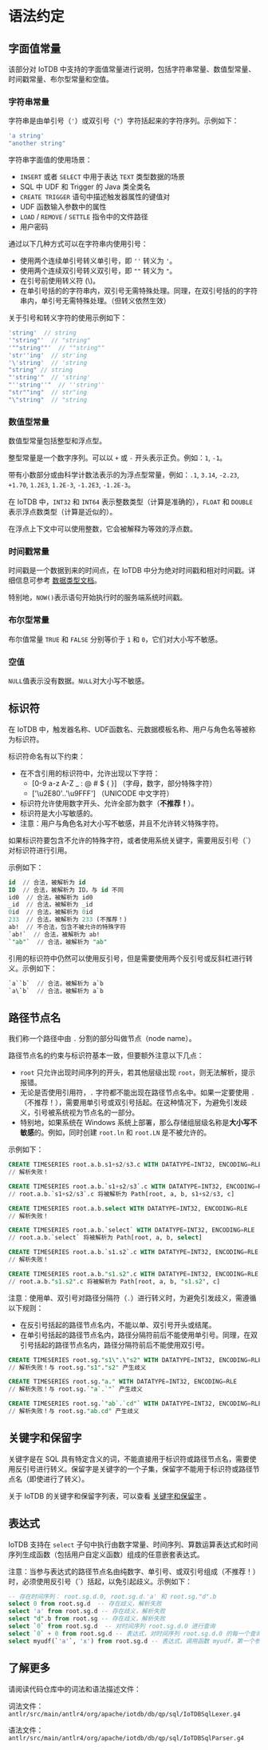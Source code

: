<!--

    Licensed to the Apache Software Foundation (ASF) under one
    or more contributor license agreements.  See the NOTICE file
    distributed with this work for additional information
    regarding copyright ownership.  The ASF licenses this file
    to you under the Apache License, Version 2.0 (the
    "License"); you may not use this file except in compliance
    with the License.  You may obtain a copy of the License at
    
        http://www.apache.org/licenses/LICENSE-2.0
    
    Unless required by applicable law or agreed to in writing,
    software distributed under the License is distributed on an
    "AS IS" BASIS, WITHOUT WARRANTIES OR CONDITIONS OF ANY
    KIND, either express or implied.  See the License for the
    specific language governing permissions and limitations
    under the License.

-->

# 语法约定

## 字面值常量

该部分对 IoTDB 中支持的字面值常量进行说明，包括字符串常量、数值型常量、时间戳常量、布尔型常量和空值。

### 字符串常量

字符串是由单引号（`'`）或双引号（`"`）字符括起来的字符序列。示例如下：
```js
'a string'
"another string"
```

字符串字面值的使用场景：

- `INSERT` 或者 `SELECT` 中用于表达 `TEXT` 类型数据的场景
- SQL 中 UDF 和 Trigger 的 Java 类全类名
- `CREATE TRIGGER` 语句中描述触发器属性的键值对
- UDF 函数输入参数中的属性
- `LOAD` / `REMOVE` / `SETTLE` 指令中的文件路径
- 用户密码

通过以下几种方式可以在字符串内使用引号：

- 使用两个连续单引号转义单引号，即 `''` 转义为 `'`。
- 使用两个连续双引号转义双引号，即 `""` 转义为 `"`。
- 在引号前使用转义符 (\\)。
- 在单引号括的的字符串内，双引号无需特殊处理。同理，在双引号括的的字符串内，单引号无需特殊处理。（但转义依然生效）

关于引号和转义字符的使用示例如下：
```js
'string'  // string
'"string"'  // "string"
'""string""'  // ""string""
'str''ing'  // str'ing
'\'string'  // 'string
"string" // string
"'string'"  // 'string'
"''string''"  // ''string''
"str""ing"  // str"ing
"\"string"  // "string
```

### 数值型常量

数值型常量包括整型和浮点型。

整型常量是一个数字序列。可以以 `+` 或 `-` 开头表示正负。例如：`1`, `-1`。

带有小数部分或由科学计数法表示的为浮点型常量，例如：`.1`, `3.14`, `-2.23`, `+1.70`, `1.2E3`, `1.2E-3`, `-1.2E3`, `-1.2E-3`。

在 IoTDB 中，`INT32` 和 `INT64` 表示整数类型（计算是准确的），`FLOAT` 和 `DOUBLE` 表示浮点数类型（计算是近似的）。

在浮点上下文中可以使用整数，它会被解释为等效的浮点数。

### 时间戳常量

时间戳是一个数据到来的时间点，在 IoTDB 中分为绝对时间戳和相对时间戳。详细信息可参考 [数据类型文档](../Data-Concept/Data-Type.md)。

特别地，`NOW()`表示语句开始执行时的服务端系统时间戳。

### 布尔型常量

布尔值常量 `TRUE` 和 `FALSE` 分别等价于 `1` 和 `0`，它们对大小写不敏感。

### 空值

`NULL`值表示没有数据。`NULL`对大小写不敏感。


## 标识符

在 IoTDB 中，触发器名称、UDF函数名、元数据模板名称、用户与角色名等被称为标识符。

标识符命名有以下约束：

- 在不含引用的标识符中，允许出现以下字符：
  - [0-9 a-z A-Z _ : @ # $ { }] （字母，数字，部分特殊字符）
  - ['\u2E80'..'\u9FFF'] （UNICODE 中文字符）
- 标识符允许使用数字开头、允许全部为数字（**不推荐！**）。
- 标识符是大小写敏感的。
- 注意：用户与角色名对大小写不敏感，并且不允许转义特殊字符。

如果标识符要包含不允许的特殊字符，或者使用系统关键字，需要用反引号（`）对标识符进行引用。

示例如下：
```sql
id  // 合法，被解析为 id
ID  // 合法，被解析为 ID，与 id 不同
id0  // 合法，被解析为 id0
_id  // 合法，被解析为 _id
0id  // 合法，被解析为 0id
233  // 合法，被解析为 233 (不推荐！)
ab!  // 不合法，包含不被允许的特殊字符
`ab!`  // 合法，被解析为 ab!
`"ab"`  // 合法，被解析为 "ab"
```

引用的标识符中仍然可以使用反引号，但是需要使用两个反引号或反斜杠进行转义。示例如下：
```sql
`a``b`  // 合法，被解析为 a`b
`a\`b`  // 合法，被解析为 a`b
```

## 路径节点名

我们称一个路径中由 `.` 分割的部分叫做节点（node name）。

路径节点名的约束与标识符基本一致，但要额外注意以下几点：

- `root` 只允许出现时间序列的开头，若其他层级出现 `root`，则无法解析，提示报错。
- 无论是否使用引用符，`.` 字符都不能出现在路径节点名中。如果一定要使用 `.` （不推荐！），需要用单引号或双引号括起。在这种情况下，为避免引发歧义，引号被系统视为节点名的一部分。
- 特别地，如果系统在 Windows 系统上部署，那么存储组层级名称是**大小写不敏感**的。例如，同时创建 `root.ln` 和 `root.LN` 是不被允许的。

示例如下：

```sql
CREATE TIMESERIES root.a.b.s1+s2/s3.c WITH DATATYPE=INT32, ENCODING=RLE
// 解析失败！

CREATE TIMESERIES root.a.b.`s1+s2/s3`.c WITH DATATYPE=INT32, ENCODING=RLE
// root.a.b.`s1+s2/s3`.c 将被解析为 Path[root, a, b, s1+s2/s3, c]
```

```sql
CREATE TIMESERIES root.a.b.select WITH DATATYPE=INT32, ENCODING=RLE
// 解析失败！

CREATE TIMESERIES root.a.b.`select` WITH DATATYPE=INT32, ENCODING=RLE
// root.a.b.`select` 将被解析为 Path[root, a, b, select]
```

```sql
CREATE TIMESERIES root.a.b.`s1.s2`.c WITH DATATYPE=INT32, ENCODING=RLE
// 解析失败！

CREATE TIMESERIES root.a.b."s1.s2".c WITH DATATYPE=INT32, ENCODING=RLE
// root.a.b."s1.s2".c 将被解析为 Path[root, a, b, "s1.s2", c]
```

注意：使用单、双引号对路径分隔符（`.`）进行转义时，为避免引发歧义，需遵循以下规则：

- 在反引号括起的路径节点名内，不能以单、双引号开头或结尾。
- 在单引号括起的路径节点名内，路径分隔符前后不能使用单引号。同理，在双引号括起的路径节点名内，路径分隔符前后不能使用双引号。

```sql
CREATE TIMESERIES root.sg."s1\".\"s2" WITH DATATYPE=INT32, ENCODING=RLE
// 解析失败！与 root.sg."s1"."s2" 产生歧义

CREATE TIMESERIES root.sg."a." WITH DATATYPE=INT32, ENCODING=RLE
// 解析失败！与 root.sg.`"a`.`"` 产生歧义

CREATE TIMESERIES root.sg.`"ab`.`cd"` WITH DATATYPE=INT32, ENCODING=RLE
// 解析失败！与 root.sg."ab.cd" 产生歧义
```

## 关键字和保留字

关键字是在 SQL 具有特定含义的词，不能直接用于标识符或路径节点名，需要使用反引号进行转义。保留字是关键字的一个子集，保留字不能用于标识符或路径节点名（即使进行了转义）。

关于 IoTDB 的关键字和保留字列表，可以查看 [关键字和保留字](Keywords.md) 。

## 表达式

IoTDB 支持在 `select` 子句中执行由数字常量、时间序列、算数运算表达式和时间序列生成函数（包括用户自定义函数）组成的任意嵌套表达式。

注意：当参与表达式的路径节点名由纯数字、单引号、或双引号组成（不推荐！）时，必须使用反引号（`）括起，以免引起歧义。示例如下：
```sql
-- 存在时间序列： root.sg.d.0, root.sg.d.'a' 和 root.sg."d".b
select 0 from root.sg.d  -- 存在歧义，解析失败
select 'a' from root.sg.d -- 存在歧义，解析失败
select "d".b from root.sg -- 存在歧义，解析失败
select `0` from root.sg.d  -- 对时间序列 root.sg.d.0 进行查询
select `0` + 0 from root.sg.d -- 表达式，对时间序列 root.sg.d.0 的每一个查询结果加 0
select myudf(`'a'`, 'x') from root.sg.d -- 表达式，调用函数 myudf，第一个参数为时间序列 root.sg.d.'a'，第二个参数为字符串常量 'x'
```

## 了解更多

请阅读代码仓库中的词法和语法描述文件：

词法文件：`antlr/src/main/antlr4/org/apache/iotdb/db/qp/sql/IoTDBSqlLexer.g4`

语法文件：`antlr/src/main/antlr4/org/apache/iotdb/db/qp/sql/IoTDBSqlParser.g4`

